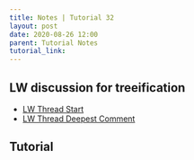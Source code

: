 ```yaml
---
title: Notes | Tutorial 32
layout: post
date: 2020-08-26 12:00
parent: Tutorial Notes
tutorial_link:
---
```


## LW discussion for treeification

- [LW Thread Start](https://www.lesswrong.com/posts/bsteawFidASBXiywa/misc-raw-responses-to-a-tract-of-critical-rationalism?commentId=rbXMXWgefgLZqg2Lf#u2j37Nx2TRGdP9unC)
- [LW Thread Deepest Comment](https://www.lesswrong.com/posts/bsteawFidASBXiywa/misc-raw-responses-to-a-tract-of-critical-rationalism?commentId=wbMYtA55JJrDgh2Ck#u2j37Nx2TRGdP9unC)

## Tutorial
